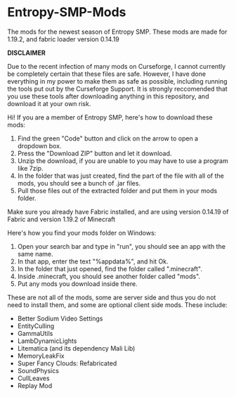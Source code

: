 # Entropy-SMP-Mods
The mods for the newest season of  Entropy SMP.
These mods are made for 1.19.2, and fabric loader version 0.14.19

**DISCLAIMER**

Due to the recent infection of many mods on Curseforge, I cannot currently be completely certain that these files are safe.
However, I have done everything in my power to make them as safe as possible, including running the tools put out by the Curseforge Support.
It is strongly reccomended that you use these tools after downloading anything in this repository, and download it at your own risk.

Hi! If you are a member of Entropy SMP, here's how to download these mods:
1. Find the green "Code" button and click on the arrow to open a dropdown box.
2. Press the "Download ZIP" button and let it download.
3. Unzip the download, if you are unable to you may have to use a program like 7zip.
4. In the folder that was just created, find the part of the file with all of the mods, you should see a bunch of .jar files.
5. Pull those files out of the extracted folder and put them in your mods folder.

Make sure you already have Fabric installed, and are using version 0.14.19 of Fabric and version 1.19.2 of Minecraft

Here's how you find your mods folder on Windows:
1. Open your search bar and type in "run", you should see an app with the same name.
2. In that app, enter the text "%appdata%", and hit Ok.
3. In the folder that just opened, find the folder called ".minecraft".
4. Inside .minecraft, you should see another folder called "mods".
5. Put any mods you download inside there.

These are not all of the mods, some are server side and thus you do not need to install them, and some are optional client side mods. These include:
* Better Sodium Video Settings
* EntityCulling
* GammaUtils
* LambDynamicLights
* Litematica (and its dependency Mali Lib)
* MemoryLeakFix
* Super Fancy Clouds: Refabricated
* SoundPhysics
* CullLeaves
* Replay Mod
